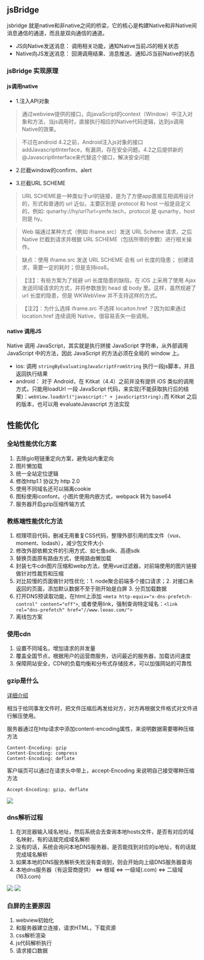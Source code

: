 
## jsBridge 

jsbridge 就是native和非native之间的桥梁，它的核心是构建Native和非Native间消息通信的通道，而且是双向通信的通道。


* JS向Native发送消息： 调用相关功能，通知Native当前JS的相关状态
* Native向JS发送消息： 回溯调用结果、消息推送、通知JS当前Native的状态

### jsBridge 实现原理

#### js调用native


* 1.注入API对象

> 通过webview提供的接口，向javaScript的context（Window）中注入对象和方法，当js调用时，直接执行相应的Native代码逻辑，达到js调用Native的效果。

>不过在android 4.2之前，Android注入js对象的接口addJavascriptInterface，有漏洞，存在安全问题。4.2之后提供新的@JavascriptInterface来代替这个接口，解决安全问题

* 2.拦截window的confirm、alert

* 3.拦截URL SCHEME

> URL SCHEME是一种类似于url的链接，是为了方便app直接互相调用设计的，形式和普通的 url 近似，主要区别是 protocol 和 host 一般是自定义的，例如: qunarhy://hy/url?url=ymfe.tech，protocol 是 qunarhy，host 则是 hy。

> Web 端通过某种方式（例如 iframe.src）发送 URL Scheme 请求，之后 Native 拦截到请求并根据 URL SCHEME（包括所带的参数）进行相关操作。

> 缺点：使用 iframe.src 发送 URL SCHEME 会有 url 长度的隐患； 创建请求，需要一定的耗时；但是支持ios6。

> 【注】：有些方案为了规避 url 长度隐患的缺陷，在 iOS 上采用了使用 Ajax 发送同域请求的方式，并将参数放到 head 或 body 里。这样，虽然规避了 url 长度的隐患，但是 WKWebView 并不支持这样的方式。

> 【注2】：为什么选择 iframe.src 不选择 locaiton.href ？因为如果通过 location.href 连续调用 Native，很容易丢失一些调用。


#### native 调用JS

Native 调用 JavaScript，其实就是执行拼接 JavaScript 字符串，从外部调用 JavaScript 中的方法，因此 JavaScript 的方法必须在全局的 window 上。

* ios: 调用 `stringByEvaluatingJavaScriptFromString` 执行一段js脚本，并且返回执行结果 
* android： 对于 Android，在 Kitkat（4.4）之前并没有提供 iOS 类似的调用方式，只能用loadUrl 一段 JavaScript 代码，来实现(不能获取执行后的结果)：`webView.loadUrl("javascript:" + javaScriptString);`而 Kitkat 之后的版本，也可以用 evaluateJavascript 方法实现

## 性能优化

### 全站性能优化方案

1. 去除gio短链重定向方案，避免站内重定向
2. 图片懒加载
3. 统一全站定位逻辑
4. 修改http1.1 协议为 http 2.0
5. 使用不同域名还可以隔离cookie
6. 图标使用iconfont，小图片使用内嵌方式，webpack 转为 base64
7. 服务器开启gzip压缩传输方式

### 教练端性能优化方法

1. 梳理项目代码，删减无用重复CSS代码，整理外部引用的库文件（vux、moment、lodash），减少包文件大小
2. 修改外部依赖文件的引用方式、如七鱼sdk、高德sdk
3. 替换页面原有路由方式，使用路由懒加载
4. 封装七牛cdn图片压缩和webp方法，使用vue过滤器，对前端使用的图片链接做针对性裁剪和压缩
5. 对比较慢的页面做针对性优化：1. node聚合前端多个接口请求；2. 对接口未返回的页面，添加默认数据不至于刚开始是白屏 3. 分页加载数据
6. 打开DNS预读取功能，在html上添加 `<meta http-equiv="x-dns-prefetch-control" content="off">`, 或者使用link，强制查询特定域名：`<link rel="dns-prefetch" href="//www.leoao.com/">`
7. 离线包方案

### 使用cdn

1. 设置不同域名，增加请求的并发量
2. 覆盖全国节点，根据用户的运营商服务，访问最近的服务器，加载访问速度
3. 保障网站安全，CDN的负载均衡和分布式存储技术，可以加强网站的可靠性

### gzip是什么

[详细介绍](https://segmentfault.com/a/1190000012800222)

相当于给同事发文件时，把文件压缩后再发给对方，对方再根据文件格式对文件进行解压使用。

服务器通过在http请求中添加content-encoding属性，来说明数据需要哪种压缩方法

```
Content-Encoding: gzip
Content-Encoding: compress
Content-Encoding: deflate
```

客户端页可以通过在请求头中带上，accept-Encoding 来说明自己接受哪种压缩方法

```
Accept-Encoding: gzip, deflate
```

![](http://cdn.chuyunt.com/picGo/gzip.png?imageslim)

### dns解析过程

1. 在浏览器输入域名地址，然后系统会去查询本地hosts文件，是否有对应的域名映射，有的话就完成域名解析
2. 没有的话，系统会询问本地DNS服务器，是否能找到对应的ip地址，有的话就完成域名解析
3. 如果本地的DNS服务解析失败没有查询到，则会开始向上级DNS服务器查询
4. 本地dns服务器（有运营商提供） <=> 根域  <=> 一级域(.com) <=> 二级域(163.com)

![](http://cdn.chuyunt.com/picGo/DNS.png?imageslim)
![](http://cdn.chuyunt.com/picGo/DNS递归查询.png?imageslim)

### 白屏的主要原因

1. webview初始化
2. 和服务器建立连接，请求HTML，下载资源
3. css解析渲染
4. js代码解析执行
5. 请求接口数据


